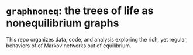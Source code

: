 # `graphnoneq`: the trees of life as nonequilibrium graphs
This repo organizes data, code, and analysis exploring the rich, yet regular, behaviors of of Markov networks out of equilibrium.
